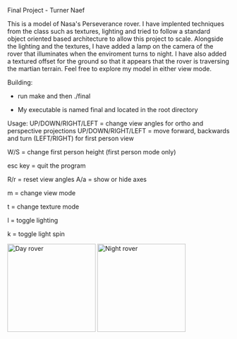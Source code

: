 Final Project - Turner Naef

This is a model of Nasa's Perseverance rover. I have implented techniques from the class such as textures,
lighting and tried to follow a standard object oriented based architecture to allow this project to scale.
Alongside the lighting and the textures, I have added a lamp on the camera of the rover that illuminates when
the enviroment turns to night. I have also added a textured offset for the ground so that it appears that the
rover is traversing the martian terrain. Feel free to explore my model in either view mode.

Building:

- run make and then ./final

* My executable is named final and located in the root directory

Usage:
UP/DOWN/RIGHT/LEFT = change view angles for ortho and perspective projections
UP/DOWN/RIGHT/LEFT = move forward, backwards and turn (LEFT/RIGHT) for first person view

W/S = change first person height (first person mode only)

esc key = quit the program

R/r = reset view angles
A/a = show or hide axes

m = change view mode

t = change texture mode

l = toggle lighting

k = toggle light spin

<img src="/repo_assets/day.png" alt="Day rover" width="200"/>
<img src="/repo_assets/night.png" alt="Night rover" width="200"/>
